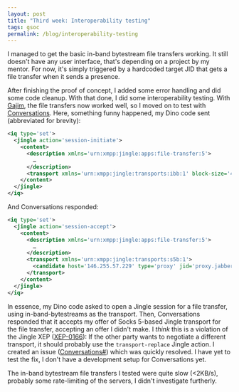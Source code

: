 ```yaml
---
layout: post
title: "Third week: Interoperability testing"
tags: gsoc
permalink: /blog/interoperability-testing
---
```


I managed to get the basic in-band bytestream file transfers working. It still
doesn't have any user interface, that's depending on a project by my mentor.
For now, it's simply triggered by a hardcoded target JID that gets a file
transfer when it sends a presence.

After finishing the proof of concept, I added some error handling and did some
code cleanup. With that done, I did some interoperability testing. With
[Gajim](https://gajim.org), the file transfers now worked well, so I moved on
to test with [Conversations](https://conversations.im/). Here, something funny
happened, my Dino code sent (abbreviated for brevity):

```xml
<iq type='set'>
  <jingle action='session-initiate'>
    <content>
      <description xmlns='urn:xmpp:jingle:apps:file-transfer:5'>
      	…
      </description>
      <transport xmlns='urn:xmpp:jingle:transports:ibb:1' block-size='4096' />
    </content>
  </jingle>
</iq>
```

And Conversations responded:
```xml
<iq type='set'>
  <jingle action='session-accept'>
    <content>
      <description xmlns='urn:xmpp:jingle:apps:file-transfer:5'>
      	…
      </description>
      <transport xmlns='urn:xmpp:jingle:transports:s5b:1'>
        <candidate host='146.255.57.229' type='proxy' jid='proxy.jabber.ccc.de' port='5224' />
      </transport>
    </content>
  </jingle>
</iq>
```

In essence, my Dino code asked to open a Jingle session for a file transfer,
using in-band-bytestreams as the transport. Then, Conversations responded that
it accepts my offer of Socks 5-based Jingle transport for the file transfer,
accepting an offer I didn't make. I *think* this is a violation of the Jingle
XEP ([XEP-0166](https://xmpp.org/extensions/xep-0166.html)): If the other party
wants to negotiate a different transport, it should probably use the
`transport-replace` Jingle action. I created an issue
([Conversations#](https://github.com/siacs/Conversations/issues/3478)) which
was quickly resolved. I have yet to test the fix, I don't have a development
setup for Conversations yet.

The in-band bytestream file transfers I tested were quite slow (<2KB/s),
probably some rate-limiting of the servers, I didn't investigate furtherly.
